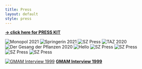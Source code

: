 ```yaml
---
title: Press
layout: default
style: press
---
```

**[-> click here for PRESS KIT](https://www.emanuelmooner.com/press-kit)**

![Monopol 2021](https://www.emanuelmooner.com/wp-content/uploads/2022/06/monopol_special.jpeg)
![Springerin 2021](https://www.emanuelmooner.com/wp-content/uploads/2022/06/IMG_4492.jpg)
![SZ Press](https://www.emanuelmooner.com/wp-content/uploads/2020/01/SZ_brausen_im_leerstand.jpeg)
![TAZ 2020](https://www.emanuelmooner.com/wp-content/uploads/2022/06/TAZ-am-wochenende-29-30.08.2020-e1654243621793.jpg)
![Der Gesang der Pflanzen 2020](https://www.emanuelmooner.com/wp-content/uploads/2022/06/sz_2020.jpeg)
![Hello](https://www.emanuelmooner.com/wp-content/uploads/2020/01/Mooner-Artikel-Norden.jpg)
![SZ Press](https://www.emanuelmooner.com/wp-content/uploads/2020/01/sz_extra.jpg)
![SZ Press](https://www.emanuelmooner.com/wp-content/uploads/2019/04/sz_sots_freimann.jpg)
![SZ Press](https://www.emanuelmooner.com/wp-content/uploads/2016/02/SZ_Mooner_2015_web.jpg)
![SZ Press](https://www.emanuelmooner.com/wp-content/uploads/2016/02/superpaper_2017.jpg)

[![GMAM Interview 1999](https://www.emanuelmooner.com/wp-content/uploads/2020/01/beute1.jpeg)](https://www.emanuelmooner.com/gmam-interview-1999/)
**[GMAM Interview 1999](https://www.emanuelmooner.com/gmam-interview-1999/)**
